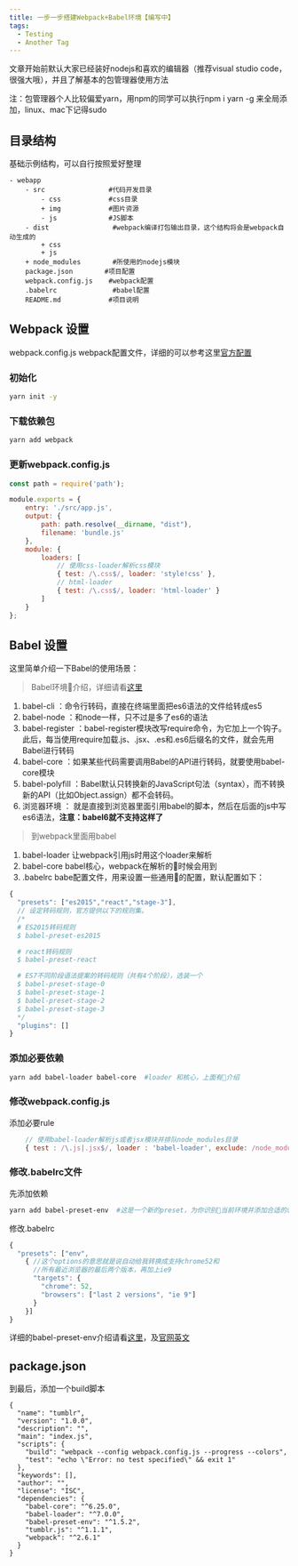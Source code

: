 ```yaml
---
title: 一步一步搭建Webpack+Babel环境【编写中】
tags:
  - Testing
  - Another Tag
---
```


文章开始前默认大家已经装好nodejs和喜欢的编辑器（推荐visual studio code，很强大哦），并且了解基本的包管理器使用方法

注：包管理器个人比较偏爱yarn，用npm的同学可以执行npm i yarn -g 来全局添加，linux、mac下记得sudo


## 目录结构
基础示例结构，可以自行按照爱好整理

``` 
- webapp
    - src                #代码开发目录
        - css            #css目录
        + img            #图片资源
        - js             #JS脚本
    - dist                #webpack编译打包输出目录，这个结构将会是webpack自动生成的
        + css                
        + js
    + node_modules        #所使用的nodejs模块
    package.json        #项目配置
    webpack.config.js    #webpack配置
    .babelrc              #babel配置
    README.md            #项目说明
```

## Webpack 设置

webpack.config.js webpack配置文件，详细的可以参考这里[官方配置](https://doc.webpack-china.org/configuration/)

### 初始化
``` bash
yarn init -y
```

### 下载依赖包

``` bash
yarn add webpack
```

### 更新webpack.config.js

``` js
const path = require('path');

module.exports = {
	entry: './src/app.js',
	output: {
		path: path.resolve(__dirname, "dist"),
		filename: 'bundle.js'
	},
	module: {
		loaders: [
			// 使用css-loader解析css模块
			{ test: /\.css$/, loader: 'style!css' },
			// html-loader
			{ test: /\.css$/, loader: 'html-loader' }
		]
	}
};
```

## Babel 设置
这里简单介绍一下Babel的使用场景：

> Babel环境介绍，详细请看[这里](http://www.ruanyifeng.com/blog/2016/01/babel.html)
1. babel-cli  ：命令行转码，直接在终端里面把es6语法的文件给转成es5
2. babel-node ：和node一样，只不过是多了es6的语法
3. babel-register ：babel-register模块改写require命令，为它加上一个钩子。此后，每当使用require加载.js、.jsx、.es和.es6后缀名的文件，就会先用Babel进行转码
4. babel-core ：如果某些代码需要调用Babel的API进行转码，就要使用babel-core模块
5. babel-polyfill ：Babel默认只转换新的JavaScript句法（syntax），而不转换新的API（比如Object.assign）都不会转码。
6. 浏览器环境 ： 就是直接到浏览器里面引用babel的脚本，然后在后面的js中写es6语法，<b>注意：babel6就不支持这样了</b>

> 到webpack里面用babel
1. babel-loader 让webpack引用js时用这个loader来解析
2. babel-core  babel核心，webpack在解析的时候会用到
3. .babelrc babe配置文件，用来设置一些通用的配置，默认配置如下：
``` js
{
  "presets": ["es2015","react","stage-3"], 
  // 设定转码规则，官方提供以下的规则集。
  /*
  # ES2015转码规则
  $ babel-preset-es2015

  # react转码规则
  $ babel-preset-react

  # ES7不同阶段语法提案的转码规则（共有4个阶段），选装一个
  $ babel-preset-stage-0
  $ babel-preset-stage-1
  $ babel-preset-stage-2
  $ babel-preset-stage-3
  */
  "plugins": []
}
```


### 添加必要依赖
``` bash
yarn add babel-loader babel-core  #loader 和核心，上面有介绍  
```

### 修改webpack.config.js
添加必要rule

``` js
    // 使用babel-loader解析js或者jsx模块并排队node_modules目录
    { test : /\.js|.jsx$/, loader : 'babel-loader', exclude: /node_modules/ },
```
### 修改.babelrc文件

先添加依赖

``` bash
yarn add babel-preset-env  #这是一个新的preset，为你识别当前环境并添加合适的转换
```
修改.babelrc
``` js
{
  "presets": ["env", 
    { //这个options的意思就是说自动给我转换成支持chrome52和
      //所有最近浏览器的最后两个版本，再加上ie9
      "targets": {
        "chrome": 52,
        "browsers": ["last 2 versions", "ie 9"]
      }
    }]
}
```
详细的babel-preset-env介绍请看[这里](http://blog.ttionya.com/article-1695.html?utm_source=tuicool&utm_medium=referral)，及[官网英文](http://babeljs.io/docs/plugins/preset-env/#examples-export-with-various-targets)


## package.json
到最后，添加一个build脚本 

```
{
  "name": "tumblr",
  "version": "1.0.0",
  "description": "",
  "main": "index.js",
  "scripts": {
    "build": "webpack --config webpack.config.js --progress --colors",
    "test": "echo \"Error: no test specified\" && exit 1"
  },
  "keywords": [],
  "author": "",
  "license": "ISC",
  "dependencies": {
    "babel-core": "^6.25.0",
    "babel-loader": "^7.0.0",
    "babel-preset-env": "^1.5.2",
    "tumblr.js": "^1.1.1",
    "webpack": "^2.6.1"
  }
}

```